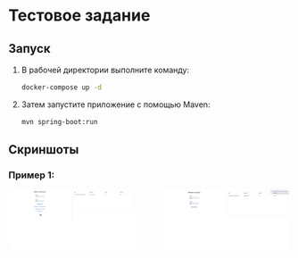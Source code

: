 # Тестовое задание

## Запуск

1. В рабочей директории выполните команду:

    ```bash
    docker-compose up -d
    ```

2. Затем запустите приложение с помощью Maven:

    ```bash
    mvn spring-boot:run
    ```

## Скриншоты

### Пример 1:
<div style="display: flex; justify-content: space-between;">
  <img src="1.png" alt="Скриншот 1" style="width: 45%; border-radius: 8px;"/>
  <img src="2.png" alt="Скриншот 2" style="width: 45%; border-radius: 8px;"/>
</div>
